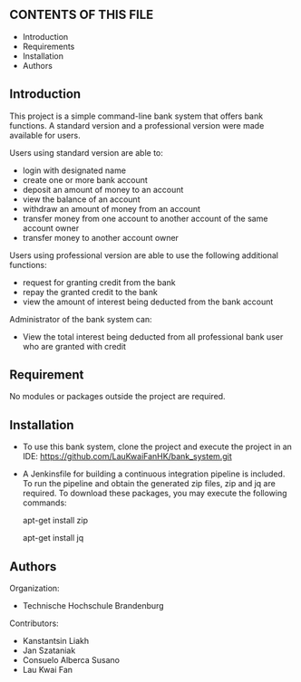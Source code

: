CONTENTS OF THIS FILE
---------------------
* Introduction
* Requirements
* Installation
* Authors

Introduction
------------
This project is a simple command-line bank system that offers bank functions. A standard version and a professional version were made available for users. 

Users using standard version are able to:
* login with designated name
* create one or more bank account
* deposit an amount of money to an account
* view the balance of an account
* withdraw an amount of money from an account
* transfer money from one account to another account of the same account owner
* transfer money to another account owner

Users using professional version are able to use the following additional functions:
* request for granting credit from the bank
* repay the granted credit to the bank
* view the amount of interest being deducted from the bank account

Administrator of the bank system can:
* View the total interest being deducted from all professional bank user who are granted with credit

Requirement
-----------
No modules or packages outside the project are required. 

Installation
------------
* To use this bank system, clone the project and execute the project in an IDE: https://github.com/LauKwaiFanHK/bank_system.git

* A Jenkinsfile for building a continuous integration pipeline is included. To run the pipeline and obtain the generated zip files, zip and jq are required. To download these packages, you may execute the following commands:

	apt-get install zip

	apt-get install jq


Authors
-------

Organization: 
* Technische Hochschule Brandenburg

Contributors:
* Kanstantsin Liakh
* Jan Szataniak
* Consuelo Alberca Susano
* Lau Kwai Fan
